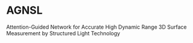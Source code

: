 # AGNSL
Attention-Guided Network for Accurate High Dynamic Range 3D Surface Measurement by Structured Light Technology
